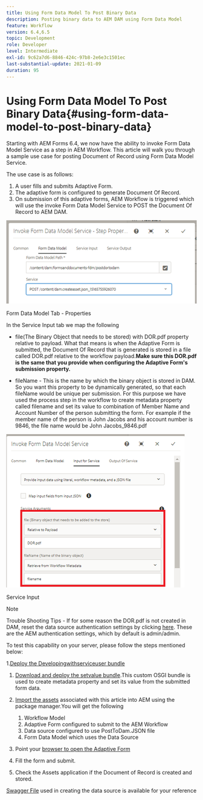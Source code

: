 ```yaml
---
title: Using Form Data Model To Post Binary Data
description: Posting binary data to AEM DAM using Form Data Model
feature: Workflow
version: 6.4,6.5
topic: Development
role: Developer
level: Intermediate
exl-id: 9c62a7d6-8846-424c-97b8-2e6e3c1501ec
last-substantial-update: 2021-01-09
duration: 95
---
```

# Using Form Data Model To Post Binary Data{#using-form-data-model-to-post-binary-data}

Starting with AEM Forms 6.4, we now have the ability to invoke Form Data Model Service as a step in AEM Workflow. This article will walk you through a sample use case for posting Document of Record using Form Data Model Service.

The use case is as follows:

1. A user fills and submits Adaptive Form.
1. The adaptive form is configured to generate Document Of Record.
1. On submission of this adaptive forms, AEM Workflow is triggered which will use the invoke Form Data Model Service to POST the Document Of Record to AEM DAM.

![posttodam](assets/posttodamshot1.png)

Form Data Model Tab - Properties

In the Service Input tab we map the following

* file(The Binary Object that needs to be stored) with DOR.pdf property relative to payload. What that means is when the Adaptive Form is submitted, the Document Of Record that is generated is stored in a file called DOR.pdf relative to the workflow payload.**Make sure this DOR.pdf is the same that you provide when configuring the Adaptive Form's submission property.**

* fileName - This is the name by which the binary object is stored in DAM. So you want this property to be dynamically generated, so that each fileName would be unique per submission. For this purpose we have used the process step in the workflow to create metadata property called filename and set its value to combination of Member Name and Account Number of the person submitting the form. For example if the member name of the person is John Jacobs and his account number is 9846, the file name would be John Jacobs_9846.pdf

![fdmserviceinput](assets/fdminputservice.png)

Service Input

>[!NOTE]
>
>Trouble Shooting Tips - If for some reason the DOR.pdf is not created in DAM, reset the data source authentication settings by clicking [here](http://localhost:4502/mnt/overlay/fd/fdm/gui/components/admin/fdmcloudservice/properties.html?item=%2Fconf%2Fglobal%2Fsettings%2Fcloudconfigs%2Ffdm%2Fpostdortodam). These are the AEM authentication settings, which by default is admin/admin.

To test this capability on your server, please follow the steps mentioned below:

1.[Deploy the Developingwithserviceuser bundle](/help/forms/assets/common-osgi-bundles/DevelopingWithServiceUser.jar)

1. [Download and deploy the setvalue bundle](/help/forms/assets/common-osgi-bundles/SetValueApp.core-1.0-SNAPSHOT.jar).This custom OSGI bundle is used to create metadata property and set its value from the submitted form data.

1. [Import the assets](assets/postdortodam.zip) associated with this article into AEM using the package manager.You will get the following

    1. Workflow Model
    1. Adaptive Form configured to submit to the AEM Workflow
    1. Data source configured to use PostToDam.JSON file
    1. Form Data Model which uses the Data Source

1. Point your [browser to open the Adaptive Form](http://localhost:4502/content/dam/formsanddocuments/helpx/timeoffrequestform/jcr:content?wcmmode=disabled)
1. Fill the form and submit.
1. Check the Assets application if the Document of Record is created and stored.


[Swagger File](http://localhost:4502/conf/global/settings/cloudconfigs/fdm/postdortodam/jcr:content/swaggerFile) used in creating the data source is available for your reference
